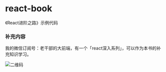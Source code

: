 # react-book
《React进阶之路》示例代码


### 补充内容

我的微信订阅号：老干部的大前端，有一个「react深入系列」，可以作为本书的补充知识学习。

![二维码](https://github.com/xuchaobei/react-book/blob/master/qrcode.jpg)

